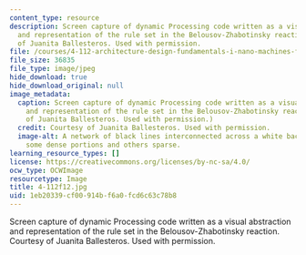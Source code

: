 ```yaml
---
content_type: resource
description: Screen capture of dynamic Processing code written as a visual abstraction
  and representation of the rule set in the Belousov-Zhabotinsky reaction. Courtesy
  of Juanita Ballesteros. Used with permission.
file: /courses/4-112-architecture-design-fundamentals-i-nano-machines-fall-2012/1eb20339cf00914bf6a0fcd6c63c78b8_4-112f12.jpg
file_size: 36835
file_type: image/jpeg
hide_download: true
hide_download_original: null
image_metadata:
  caption: Screen capture of dynamic Processing code written as a visual abstraction
    and representation of the rule set in the Belousov-Zhabotinsky reaction. (Courtesy
    of Juanita Ballesteros. Used with permission.)
  credit: Courtesy of Juanita Ballesteros. Used with permission.
  image-alt: A network of black lines interconnected across a white background with
    some dense portions and others sparse.
learning_resource_types: []
license: https://creativecommons.org/licenses/by-nc-sa/4.0/
ocw_type: OCWImage
resourcetype: Image
title: 4-112f12.jpg
uid: 1eb20339-cf00-914b-f6a0-fcd6c63c78b8
---
```

Screen capture of dynamic Processing code written as a visual abstraction and representation of the rule set in the Belousov-Zhabotinsky reaction. Courtesy of Juanita Ballesteros. Used with permission.